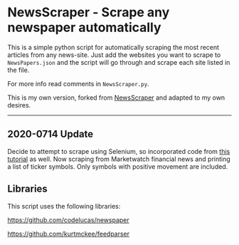 # NewsScraper - Scrape any newspaper automatically
This is a simple python script for automatically scraping the most recent articles from any news-site.
Just add the websites you want to scrape to `NewsPapers.json` and the script will go through
and scrape each site listed in the file.

For more info read comments in `NewsScraper.py`.

This is my own version, forked from [NewsScraper](https://github.com/holwech/NewsScraper) and adapted to my own desires.

---
## 2020-0714 Update
Decide to attempt to scrape using Selenium, so incorporated code from [this tutorial](https://towardsdatascience.com/how-to-use-selenium-to-web-scrape-with-example-80f9b23a843a) as well.
Now scraping from Marketwatch financial news and printing a list of ticker symbols. Only symbols with positive movement are included.

## Libraries
This script uses the following libraries:

https://github.com/codelucas/newspaper

https://github.com/kurtmckee/feedparser
